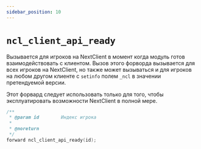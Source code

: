 ```yaml
---
sidebar_position: 10
---
```


# `ncl_client_api_ready`

Вызывается для игроков на NextClient в момент когда модуль готов взаимодействовать с клиентом.
Вызов этого форворда вызывается для всех игроков на NextClient, но также может вызываться и
для игроков на любом другом клиенте с `setinfo` полем `_ncl` в значении претендуемой версии.

Этот форвард следует использовать только для того, чтобы эксплуатировать возможности NextClient
в полной мере.

```c title="Сигнатура"
/**
 * @param id    	Индекс игрока
 *
 * @noreturn
 */
forward ncl_client_api_ready(id);
```